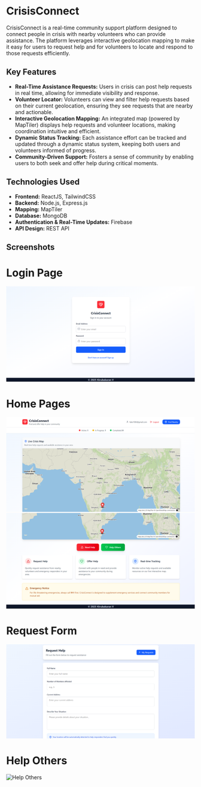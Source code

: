 # CrisisConnect

CrisisConnect is a real-time community support platform designed to connect people in crisis with nearby volunteers who can provide assistance. The platform leverages interactive geolocation mapping to make it easy for users to request help and for volunteers to locate and respond to those requests efficiently.

## Key Features

- **Real-Time Assistance Requests:** Users in crisis can post help requests in real time, allowing for immediate visibility and response.
- **Volunteer Locator:** Volunteers can view and filter help requests based on their current geolocation, ensuring they see requests that are nearby and actionable.
- **Interactive Geolocation Mapping:** An integrated map (powered by MapTiler) displays help requests and volunteer locations, making coordination intuitive and efficient.
- **Dynamic Status Tracking:** Each assistance effort can be tracked and updated through a dynamic status system, keeping both users and volunteers informed of progress.
- **Community-Driven Support:** Fosters a sense of community by enabling users to both seek and offer help during critical moments.

## Technologies Used

- **Frontend:** ReactJS, TailwindCSS
- **Backend:** Node.js, Express.js
- **Mapping:** MapTiler
- **Database:** MongoDB
- **Authentication & Real-Time Updates:** Firebase
- **API Design:** REST API

## Screenshots

# Login Page
![Login Page](Assets/login.png)

# Home Pages
![Home Page](Assets/homePage1.png)
![Home Page](Assets/homePage2.png)

# Request Form
![Request Form](Assets/requestform.png)

# Help Others
![Help Others](Assets/helpother.png)
